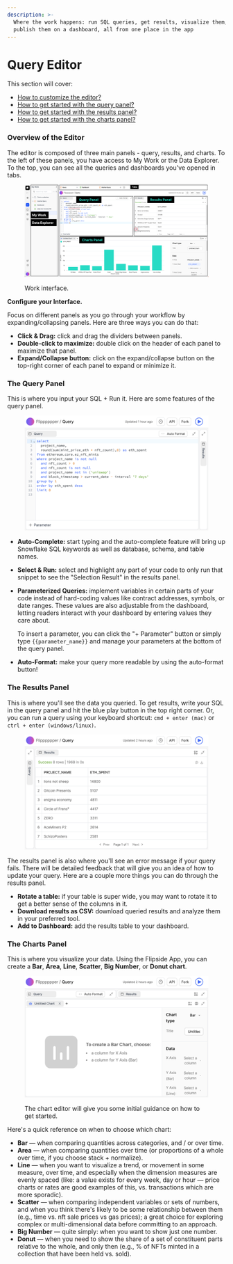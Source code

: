 ```yaml
---
description: >-
  Where the work happens: run SQL queries, get results, visualize them, and
  publish them on a dashboard, all from one place in the app
---
```


# Query Editor

This section will cover:

* [How to customize the editor?](query-editor.md#the-editor)
* [How to get started with the query panel?](query-editor.md#the-query-panel)
* [How to get started with the results panel? ](query-editor.md#the-results-panel)
* [How to get started with the charts panel?](query-editor.md#the-charts-panel)



### Overview of the Editor

The editor is composed of three main panels - query, results, and charts. To the left of these panels, you have access to My Work or the Data Explorer. To the top, you can see all the queries and dashboards you've opened in tabs.&#x20;

<figure><img src="../../.gitbook/assets/editor.png" alt=""><figcaption><p>Work interface. </p></figcaption></figure>

**Configure your Interface.**

Focus on different panels as you go through your workflow by expanding/collapsing panels. Here are three ways you can do that:

* **Click & Drag:** click and drag the dividers between panels.&#x20;
* **Double-click to maximize:** double click on the header of each panel to maximize that panel. &#x20;
* **Expand/Collapse button:** click on the expand/collapse button on the top-right corner of each panel to expand or minimize it.&#x20;



### The Query Panel&#x20;

This is where you input your SQL + Run it. Here are some features of the query panel.&#x20;

<figure><img src="../../.gitbook/assets/Screenshot 2023-03-12 at 7.54.53 PM.png" alt=""><figcaption></figcaption></figure>

* **Auto-Complete:** start typing and the auto-complete feature will bring up Snowflake SQL keywords as well as database, schema, and table names.&#x20;
* **Select & Run:** select and highlight any part of your code to only run that snippet to see the "Selection Result" in the results panel.&#x20;
*   **Parameterized Queries:** implement variables in certain parts of your code instead of hard-coding values like contract addresses, symbols, or date ranges. These values are also adjustable from the dashboard, letting readers interact with your dashboard by entering values they care about.&#x20;

    To insert a parameter, you can click the "+ Parameter" button or simply type `{{parameter_name}}` and manage your parameters at the bottom of the query panel.&#x20;
* **Auto-Format:** make your query more readable by using the auto-format button!



### The Results Panel&#x20;

This is where you'll see the data you queried. To get results, write your SQL in the query panel and hit the blue play button in the top right corner. Or, you can run a query using your keyboard shortcut: `cmd + enter (mac)` or `ctrl + enter (windows/linux)`.&#x20;

<figure><img src="../../.gitbook/assets/Screenshot 2023-03-12 at 7.56.38 PM.png" alt=""><figcaption></figcaption></figure>

The results panel is also where you'll see an error message if your query fails. There will be detailed feedback that will give you an idea of how to update your query. Here are a couple more things you can do through the results panel.&#x20;

* **Rotate a table:** if your table is super wide, you may want to rotate it to get a better sense of the columns in it.&#x20;
* **Download results as CSV:** download queried results and analyze them in your preferred tool.&#x20;
* **Add to Dashboard:** add the results table to your dashboard.&#x20;



### The Charts Panel&#x20;

This is where you visualize your data. Using the Flipside App, you can create a **Bar**, **Area**, **Line**, **Scatter**, **Big Number**, or **Donut chart**.

<figure><img src="../../.gitbook/assets/Screenshot 2023-03-12 at 8.00.44 PM.png" alt=""><figcaption><p>The chart editor will give you some initial guidance on how to get started.</p></figcaption></figure>

Here's a quick reference on when to choose which chart:

* **Bar** — when comparing quantities across categories, and / or over time.
* **Area** — when comparing quantities over time (or proportions of a whole over time, if you choose stack + normalize).
* **Line** — when you want to visualize a trend, or movement in some measure, over time, and especially when the dimension measures are evenly spaced (like: a value exists for every week, day or hour — price charts or rates are good examples of this, vs. transactions which are more sporadic).
* **Scatter** — when comparing independent variables or sets of numbers, and when you think there's likely to be some relationship between them (e.g., time vs. nft sale prices vs gas prices); a great choice for exploring complex or multi-dimensional data before committing to an approach.
* **Big Number** — quite simply: when you want to show just one number.
* **Donut** — when you need to show the share of a set of constituent parts relative to the whole, and only then (e.g., % of NFTs minted in a collection that have been held vs. sold).&#x20;
